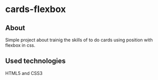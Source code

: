 # cards-flexbox

## About
  Simple project about trainig the skills of to do cards using position with flexbox in css.
 
 ## Used technologies
  HTML5 and CSS3
